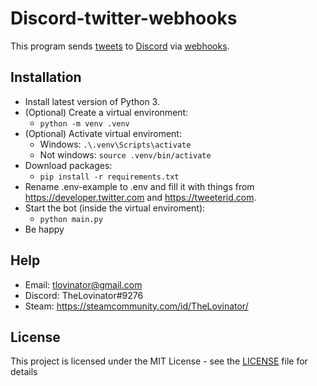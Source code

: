 Discord-twitter-webhooks
=========

This program sends [tweets](https://twitter.com) to [Discord](https://discord.com/) via [webhooks](https://en.wikipedia.org/wiki/Webhook).

## Installation

* Install latest version of Python 3.
* (Optional) Create a virtual environment:
    * `python -m venv .venv`
* (Optional) Activate virtual enviroment:
    * Windows:  `.\.venv\Scripts\activate`
    * Not windows:  `source .venv/bin/activate`
* Download packages:
    * `pip install -r requirements.txt`
* Rename .env-example to .env and fill it with things from https://developer.twitter.com and https://tweeterid.com.
* Start the bot (inside the virtual enviroment):
    * `python main.py`
* Be happy

## Help
* Email: tlovinator@gmail.com
* Discord: TheLovinator#9276
* Steam: https://steamcommunity.com/id/TheLovinator/

## License
This project is licensed under the MIT License - see the [LICENSE](LICENSE) file for details
